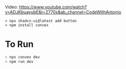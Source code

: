 Video: https://www.youtube.com/watch?v=ADJKbuayubE&t=2770s&ab_channel=CodeWithAntonio

```
> npx shadcn-ui@latest add button
> npm install convex
```


# To Run
```bash
> npx convex dev
> npm run dev
```